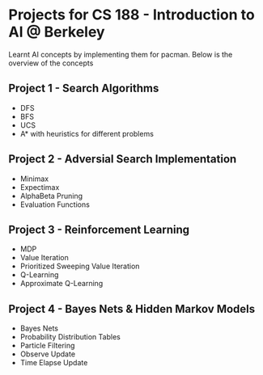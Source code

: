 # Projects for CS 188 - Introduction to AI @ Berkeley
Learnt AI concepts by implementing them for pacman. Below is the overview of the concepts
## Project 1 - Search Algorithms
- DFS
- BFS
- UCS
- A* with heuristics for different problems

## Project 2 - Adversial Search Implementation
- Minimax 
- Expectimax
- AlphaBeta Pruning
- Evaluation Functions

## Project 3 - Reinforcement Learning
- MDP
- Value Iteration
- Prioritized Sweeping Value Iteration
- Q-Learning
- Approximate Q-Learning

## Project 4 - Bayes Nets & Hidden Markov Models
- Bayes Nets
- Probability Distribution Tables
- Particle Filtering
- Observe Update 
- Time Elapse Update